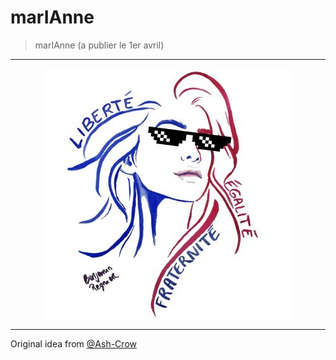 # marIAnne

> marIAnne (a publier le 1er avril)

---

<p align="center">
    <img src="./.github/marianne.jpeg">
</p>

---

Original idea from [@Ash-Crow](https://github.com/Ash-Crow)
